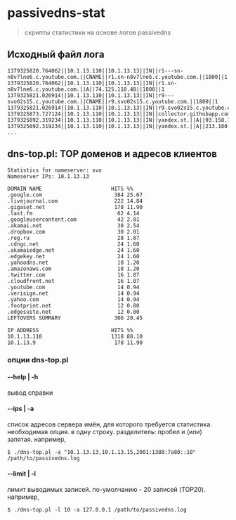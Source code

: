 passivedns-stat
===============

> скрипты статистики на основе логов passivedns

## Исходный файл лога

```
1379325820.764062||10.1.13.110||10.1.13.13||IN||r1---sn-n8v7lne6.c.youtube.com.||CNAME||r1.sn-n8v7lne6.c.youtube.com.||1800||1
1379325820.764062||10.1.13.110||10.1.13.13||IN||r1.sn-n8v7lne6.c.youtube.com.||A||74.125.110.48||1800||1
1379325821.026914||10.1.13.110||10.1.13.13||IN||r9---svo02s15.c.youtube.com.||CNAME||r9.svo02s15.c.youtube.com.||1800||1
1379325821.026914||10.1.13.110||10.1.13.13||IN||r9.svo02s15.c.youtube.com.||A||74.125.110.56||1800||1
1379325873.727124||10.1.13.110||10.1.13.13||IN||collector.githubapp.com.||A||54.242.11.189||30||1
1379325892.319234||10.1.13.110||10.1.13.13||IN||yandex.st.||A||93.158.134.215||86400||1
1379325892.319234||10.1.13.110||10.1.13.13||IN||yandex.st.||A||213.180.204.215||86400||1
...
```

## dns-top.pl: TOP доменов и адресов клиентов

```
Statistics for nameserver: svo
Nameserver IPs: 10.1.13.13

DOMAIN NAME                      HITS %%
.google.com                       384 25.67
.livejournal.com                  222 14.84
.gigaset.net                      178 11.90
.last.fm                           62 4.14
.googleusercontent.com             42 2.81
.akamai.net                        38 2.54
.dropbox.com                       30 2.01
.reg.ru                            28 1.87
.cdngc.net                         24 1.60
.akamaiedge.net                    24 1.60
.edgekey.net                       24 1.60
.yahoodns.net                      18 1.20
.amazonaws.com                     18 1.20
.twitter.com                       16 1.07
.cloudfront.net                    16 1.07
.youtube.com                       14 0.94
.verisign.net                      14 0.94
.yahoo.com                         14 0.94
.footprint.net                     12 0.80
.edgesuite.net                     12 0.80
LEFTOVERS SUMMARY                 306 20.45

IP ADDRESS                       HITS %%
10.1.13.110                      1318 88.10
10.1.13.9                         178 11.90
```

### опции dns-top.pl

#### --help | -h
вывод справки

#### --ips | -a
список адресов сервера имён, для которого требуется статистика. необходимая опция. в одну строку. разделитель: пробел и (или) запятая. например,
```shell
$ ./dns-top.pl -a "10.1.13.13,10.1.13.15,2001:1388:7a80::10" /path/to/passivedns.log
```

#### --limit | -l
лимит выводимых записей. по-умолчанию - 20 записей (TOP20). например,
```shell
$ ./dns-top.pl -l 10 -a 127.0.0.1 /path/to/passivedns.log
```


